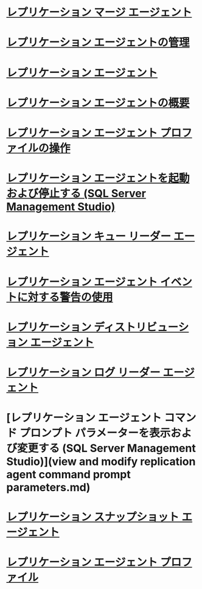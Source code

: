 # [レプリケーション マージ エージェント](replication-merge-agent.md)
# [レプリケーション エージェントの管理](replication-agent-administration.md)
# [レプリケーション エージェント](replication-agents.md)
# [レプリケーション エージェントの概要](replication-agents-overview.md)
# [レプリケーション エージェント プロファイルの操作](work-with-replication-agent-profiles.md)
# [レプリケーション エージェントを起動および停止する (SQL Server Management Studio)](start-and-stop-a-replication-agent-sql-server-management-studio.md)
# [レプリケーション キュー リーダー エージェント](replication-queue-reader-agent.md)
# [レプリケーション エージェント イベントに対する警告の使用](use-alerts-for-replication-agent-events.md)
# [レプリケーション ディストリビューション エージェント](replication-distribution-agent.md)
# [レプリケーション ログ リーダー エージェント](replication-log-reader-agent.md)
# [レプリケーション エージェント コマンド プロンプト パラメーターを表示および変更する (SQL Server Management Studio)](view and modify replication agent command prompt parameters.md)
# [レプリケーション スナップショット エージェント](replication-snapshot-agent.md)
# [レプリケーション エージェント プロファイル](replication-agent-profiles.md)
